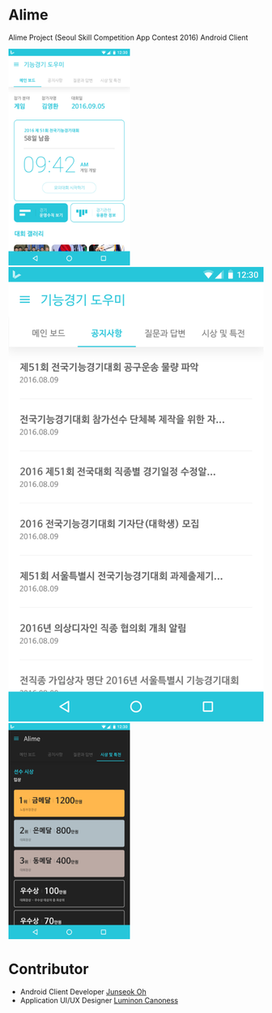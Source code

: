 # Alime 
Alime Project (Seoul Skill Competition App Contest 2016) Android Client


<img src="https://github.com/Luminon/alime_seoulskill_design/blob/master/Screenshots/MAIN.png" width="240"/>
<img src="https://github.com/Luminon/alime_seoulskill_design/blob/master/Screenshots/Notice.png" width"240"/>
<img src="https://github.com/Luminon/alime_seoulskill_design/blob/master/Screenshots/Sisang.png" width="240"/>

# Contributor
* Android Client Developer [Junseok Oh](http://github.com/kotohana5706)
* Application UI/UX Designer [Luminon Canoness](http://github.com/Luminon)
